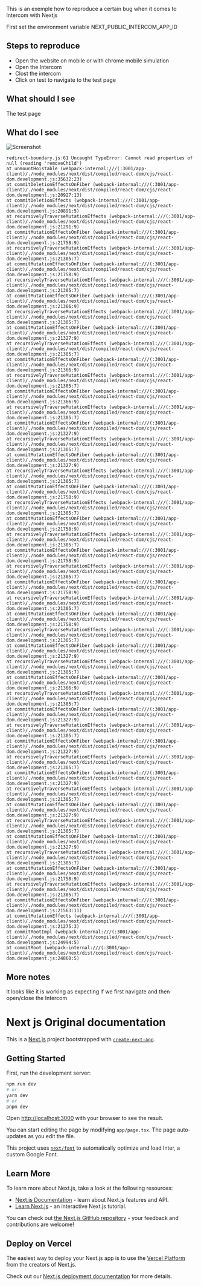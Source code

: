 This is an exemple how to reproduce a certain bug when it comes to Intercom with Nextjs

First set the environment variable NEXT_PUBLIC_INTERCOM_APP_ID

## Steps to reproduce

- Open the website on mobile or with chrome mobile simulation
- Open the Intercom
- Clost the intercom
- Click on test to navigate to the test page

## What should I see

The test page

## What do I see

![Screenshot](./docs/assets/error.png?raw=true "Screenshot")

```
redirect-boundary.js:61 Uncaught TypeError: Cannot read properties of null (reading 'removeChild')
at unmountHoistable (webpack-internal:///(:3001/app-client)/./node_modules/next/dist/compiled/react-dom/cjs/react-dom.development.js:35632:23)
at commitDeletionEffectsOnFiber (webpack-internal:///(:3001/app-client)/./node_modules/next/dist/compiled/react-dom/cjs/react-dom.development.js:20927:13)
at commitDeletionEffects (webpack-internal:///(:3001/app-client)/./node_modules/next/dist/compiled/react-dom/cjs/react-dom.development.js:20891:5)
at recursivelyTraverseMutationEffects (webpack-internal:///(:3001/app-client)/./node_modules/next/dist/compiled/react-dom/cjs/react-dom.development.js:21291:9)
at commitMutationEffectsOnFiber (webpack-internal:///(:3001/app-client)/./node_modules/next/dist/compiled/react-dom/cjs/react-dom.development.js:21758:9)
at recursivelyTraverseMutationEffects (webpack-internal:///(:3001/app-client)/./node_modules/next/dist/compiled/react-dom/cjs/react-dom.development.js:21305:7)
at commitMutationEffectsOnFiber (webpack-internal:///(:3001/app-client)/./node_modules/next/dist/compiled/react-dom/cjs/react-dom.development.js:21758:9)
at recursivelyTraverseMutationEffects (webpack-internal:///(:3001/app-client)/./node_modules/next/dist/compiled/react-dom/cjs/react-dom.development.js:21305:7)
at commitMutationEffectsOnFiber (webpack-internal:///(:3001/app-client)/./node_modules/next/dist/compiled/react-dom/cjs/react-dom.development.js:21366:9)
at recursivelyTraverseMutationEffects (webpack-internal:///(:3001/app-client)/./node_modules/next/dist/compiled/react-dom/cjs/react-dom.development.js:21305:7)
at commitMutationEffectsOnFiber (webpack-internal:///(:3001/app-client)/./node_modules/next/dist/compiled/react-dom/cjs/react-dom.development.js:21327:9)
at recursivelyTraverseMutationEffects (webpack-internal:///(:3001/app-client)/./node_modules/next/dist/compiled/react-dom/cjs/react-dom.development.js:21305:7)
at commitMutationEffectsOnFiber (webpack-internal:///(:3001/app-client)/./node_modules/next/dist/compiled/react-dom/cjs/react-dom.development.js:21366:9)
at recursivelyTraverseMutationEffects (webpack-internal:///(:3001/app-client)/./node_modules/next/dist/compiled/react-dom/cjs/react-dom.development.js:21305:7)
at commitMutationEffectsOnFiber (webpack-internal:///(:3001/app-client)/./node_modules/next/dist/compiled/react-dom/cjs/react-dom.development.js:21366:9)
at recursivelyTraverseMutationEffects (webpack-internal:///(:3001/app-client)/./node_modules/next/dist/compiled/react-dom/cjs/react-dom.development.js:21305:7)
at commitMutationEffectsOnFiber (webpack-internal:///(:3001/app-client)/./node_modules/next/dist/compiled/react-dom/cjs/react-dom.development.js:21327:9)
at recursivelyTraverseMutationEffects (webpack-internal:///(:3001/app-client)/./node_modules/next/dist/compiled/react-dom/cjs/react-dom.development.js:21305:7)
at commitMutationEffectsOnFiber (webpack-internal:///(:3001/app-client)/./node_modules/next/dist/compiled/react-dom/cjs/react-dom.development.js:21327:9)
at recursivelyTraverseMutationEffects (webpack-internal:///(:3001/app-client)/./node_modules/next/dist/compiled/react-dom/cjs/react-dom.development.js:21305:7)
at commitMutationEffectsOnFiber (webpack-internal:///(:3001/app-client)/./node_modules/next/dist/compiled/react-dom/cjs/react-dom.development.js:21758:9)
at recursivelyTraverseMutationEffects (webpack-internal:///(:3001/app-client)/./node_modules/next/dist/compiled/react-dom/cjs/react-dom.development.js:21305:7)
at commitMutationEffectsOnFiber (webpack-internal:///(:3001/app-client)/./node_modules/next/dist/compiled/react-dom/cjs/react-dom.development.js:21758:9)
at recursivelyTraverseMutationEffects (webpack-internal:///(:3001/app-client)/./node_modules/next/dist/compiled/react-dom/cjs/react-dom.development.js:21305:7)
at commitMutationEffectsOnFiber (webpack-internal:///(:3001/app-client)/./node_modules/next/dist/compiled/react-dom/cjs/react-dom.development.js:21758:9)
at recursivelyTraverseMutationEffects (webpack-internal:///(:3001/app-client)/./node_modules/next/dist/compiled/react-dom/cjs/react-dom.development.js:21305:7)
at commitMutationEffectsOnFiber (webpack-internal:///(:3001/app-client)/./node_modules/next/dist/compiled/react-dom/cjs/react-dom.development.js:21758:9)
at recursivelyTraverseMutationEffects (webpack-internal:///(:3001/app-client)/./node_modules/next/dist/compiled/react-dom/cjs/react-dom.development.js:21305:7)
at commitMutationEffectsOnFiber (webpack-internal:///(:3001/app-client)/./node_modules/next/dist/compiled/react-dom/cjs/react-dom.development.js:21758:9)
at recursivelyTraverseMutationEffects (webpack-internal:///(:3001/app-client)/./node_modules/next/dist/compiled/react-dom/cjs/react-dom.development.js:21305:7)
at commitMutationEffectsOnFiber (webpack-internal:///(:3001/app-client)/./node_modules/next/dist/compiled/react-dom/cjs/react-dom.development.js:21327:9)
at recursivelyTraverseMutationEffects (webpack-internal:///(:3001/app-client)/./node_modules/next/dist/compiled/react-dom/cjs/react-dom.development.js:21305:7)
at commitMutationEffectsOnFiber (webpack-internal:///(:3001/app-client)/./node_modules/next/dist/compiled/react-dom/cjs/react-dom.development.js:21366:9)
at recursivelyTraverseMutationEffects (webpack-internal:///(:3001/app-client)/./node_modules/next/dist/compiled/react-dom/cjs/react-dom.development.js:21305:7)
at commitMutationEffectsOnFiber (webpack-internal:///(:3001/app-client)/./node_modules/next/dist/compiled/react-dom/cjs/react-dom.development.js:21327:9)
at recursivelyTraverseMutationEffects (webpack-internal:///(:3001/app-client)/./node_modules/next/dist/compiled/react-dom/cjs/react-dom.development.js:21305:7)
at commitMutationEffectsOnFiber (webpack-internal:///(:3001/app-client)/./node_modules/next/dist/compiled/react-dom/cjs/react-dom.development.js:21327:9)
at recursivelyTraverseMutationEffects (webpack-internal:///(:3001/app-client)/./node_modules/next/dist/compiled/react-dom/cjs/react-dom.development.js:21305:7)
at commitMutationEffectsOnFiber (webpack-internal:///(:3001/app-client)/./node_modules/next/dist/compiled/react-dom/cjs/react-dom.development.js:21327:9)
at recursivelyTraverseMutationEffects (webpack-internal:///(:3001/app-client)/./node_modules/next/dist/compiled/react-dom/cjs/react-dom.development.js:21305:7)
at commitMutationEffectsOnFiber (webpack-internal:///(:3001/app-client)/./node_modules/next/dist/compiled/react-dom/cjs/react-dom.development.js:21327:9)
at recursivelyTraverseMutationEffects (webpack-internal:///(:3001/app-client)/./node_modules/next/dist/compiled/react-dom/cjs/react-dom.development.js:21305:7)
at commitMutationEffectsOnFiber (webpack-internal:///(:3001/app-client)/./node_modules/next/dist/compiled/react-dom/cjs/react-dom.development.js:21327:9)
at recursivelyTraverseMutationEffects (webpack-internal:///(:3001/app-client)/./node_modules/next/dist/compiled/react-dom/cjs/react-dom.development.js:21305:7)
at commitMutationEffectsOnFiber (webpack-internal:///(:3001/app-client)/./node_modules/next/dist/compiled/react-dom/cjs/react-dom.development.js:21758:9)
at recursivelyTraverseMutationEffects (webpack-internal:///(:3001/app-client)/./node_modules/next/dist/compiled/react-dom/cjs/react-dom.development.js:21305:7)
at commitMutationEffectsOnFiber (webpack-internal:///(:3001/app-client)/./node_modules/next/dist/compiled/react-dom/cjs/react-dom.development.js:21563:11)
at commitMutationEffects (webpack-internal:///(:3001/app-client)/./node_modules/next/dist/compiled/react-dom/cjs/react-dom.development.js:21275:3)
at commitRootImpl (webpack-internal:///(:3001/app-client)/./node_modules/next/dist/compiled/react-dom/cjs/react-dom.development.js:24994:5)
at commitRoot (webpack-internal:///(:3001/app-client)/./node_modules/next/dist/compiled/react-dom/cjs/react-dom.development.js:24860:5)
```

## More notes

It looks like it is working as expecting if we first navigate and then open/close the Intercom

# Next js Original documentation

This is a [Next.js](https://nextjs.org/) project bootstrapped with [`create-next-app`](https://github.com/vercel/next.js/tree/canary/packages/create-next-app).

## Getting Started

First, run the development server:

```bash
npm run dev
# or
yarn dev
# or
pnpm dev
```

Open [http://localhost:3000](http://localhost:3000) with your browser to see the result.

You can start editing the page by modifying `app/page.tsx`. The page auto-updates as you edit the file.

This project uses [`next/font`](https://nextjs.org/docs/basic-features/font-optimization) to automatically optimize and load Inter, a custom Google Font.

## Learn More

To learn more about Next.js, take a look at the following resources:

- [Next.js Documentation](https://nextjs.org/docs) - learn about Next.js features and API.
- [Learn Next.js](https://nextjs.org/learn) - an interactive Next.js tutorial.

You can check out [the Next.js GitHub repository](https://github.com/vercel/next.js/) - your feedback and contributions are welcome!

## Deploy on Vercel

The easiest way to deploy your Next.js app is to use the [Vercel Platform](https://vercel.com/new?utm_medium=default-template&filter=next.js&utm_source=create-next-app&utm_campaign=create-next-app-readme) from the creators of Next.js.

Check out our [Next.js deployment documentation](https://nextjs.org/docs/deployment) for more details.
